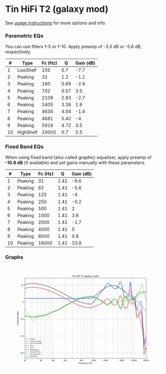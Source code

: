 # Tin HiFi T2 (galaxy mod)
See [usage instructions](https://github.com/jaakkopasanen/AutoEq#usage) for more options and info.

### Parametric EQs
You can use filters 1-5 or 1-10. Apply preamp of -3.3 dB or -5.6 dB, respectively.

|   # | Type      |   Fc (Hz) |    Q |   Gain (dB) |
|-----|-----------|-----------|------|-------------|
|   1 | LowShelf  |       105 | 0.7  |        -7.7 |
|   2 | Peaking   |        31 | 1.2  |        -1.1 |
|   3 | Peaking   |       160 | 0.69 |        -2.6 |
|   4 | Peaking   |       702 | 0.57 |         3.5 |
|   5 | Peaking   |      2109 | 2.83 |        -2.7 |
|   6 | Peaking   |      3405 | 3.38 |         1.9 |
|   7 | Peaking   |      4634 | 4.04 |        -1.4 |
|   8 | Peaking   |      4681 | 5.42 |        -4   |
|   9 | Peaking   |      5918 | 4.72 |         3.5 |
|  10 | HighShelf |     10000 | 0.7  |         5.5 |

### Fixed Band EQs
When using fixed band (also called graphic) equalizer, apply preamp of **-10.8 dB** (if available) and set gains manually with these parameters.

|   # | Type    |   Fc (Hz) |    Q |   Gain (dB) |
|-----|---------|-----------|------|-------------|
|   1 | Peaking |        31 | 1.41 |        -9.6 |
|   2 | Peaking |        62 | 1.41 |        -5.6 |
|   3 | Peaking |       125 | 1.41 |        -4   |
|   4 | Peaking |       250 | 1.41 |        -0.2 |
|   5 | Peaking |       500 | 1.41 |         2   |
|   6 | Peaking |      1000 | 1.41 |         3.6 |
|   7 | Peaking |      2000 | 1.41 |        -1.7 |
|   8 | Peaking |      4000 | 1.41 |         0   |
|   9 | Peaking |      8000 | 1.41 |         0.8 |
|  10 | Peaking |     16000 | 1.41 |        10.8 |

### Graphs
![](./Tin%20HiFi%20T2%20(galaxy%20mod).png)

